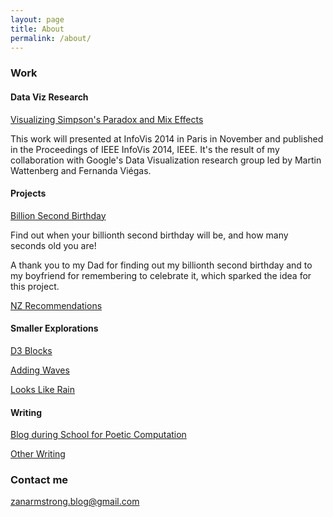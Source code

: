 ```yaml
---
layout: page
title: About
permalink: /about/
---
```


### Work

#### Data Viz Research

[Visualizing Simpson's Paradox and Mix Effects](http://research.google.com/pubs/pub42901.html)

This work will presented at InfoVis 2014 in Paris in November and published in the Proceedings of IEEE InfoVis 2014, IEEE. It's the result of my collaboration with Google's Data Visualization research group led by Martin Wattenberg and Fernanda Viégas. 

#### Projects

[Billion Second Birthday](http://billionseconds.zanarmstrong.com/)

Find out when your billionth second birthday will be, and how many seconds old you are!

A thank you to my Dad for finding out my billionth second birthday and to my boyfriend for remembering to celebrate it, which sparked the idea for this project.  

[NZ Recommendations](newzealand.zanarmstrong.com)

#### Smaller Explorations

[D3 Blocks](http://bl.ocks.org/zanarmstrong)

[Adding Waves](http://bl.ocks.org/zanarmstrong/raw/c9bb2842647140265d57/)

[Looks Like Rain](http://bl.ocks.org/zanarmstrong/raw/73ce430053eabd1b70fe/)

#### Writing

[Blog during School for Poetic Computation](http://sfpc.zanarmstrong.com/)

[Other Writing](http://zanstrong.wordpress.com/)

### Contact me

[zanarmstrong.blog@gmail.com](mailto:zanarmstrong.blog@gmail.com)
